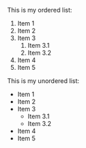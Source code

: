 This is my ordered list:
1. Item 1
2. Item 2
3. Item 3
   1. Item 3.1
   2. Item 3.2
4. Item 4
5. Item 5

This is my unordered list:
- Item 1
- Item 2
- Item 3
  - Item 3.1
  - Item 3.2
- Item 4
- Item 5
